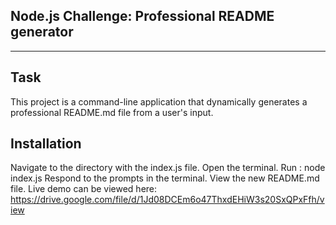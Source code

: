 ## Node.js Challenge: Professional README generator 

<hr>

## Task 
This project is a command-line application that dynamically generates a professional README.md file from a user's input.

## Installation 
Navigate to the directory with the index.js file.
Open the terminal.
Run : node index.js
Respond to the prompts in the terminal.
View the new README.md file.
Live demo can be viewed here: https://drive.google.com/file/d/1Jd08DCEm6o47ThxdEHiW3s20SxQPxFfh/view